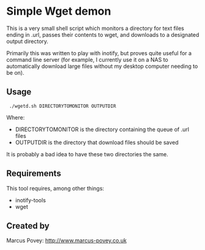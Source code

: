 Simple Wget demon
=================

This is a very small shell script which monitors a directory for text files ending in .url, passes their
contents to wget, and downloads to a designated output directory.

Primarily this was written to play with inotify, but proves quite useful for a command line server (for example,
I currently use it on a NAS to automatically download large files without my desktop computer needing to be on).

Usage
-----

     ./wgetd.sh DIRECTORYTOMONITOR OUTPUTDIR

Where:

* DIRECTORYTOMONITOR is the directory containing the queue of .url files
* OUTPUTDIR is the directory that download files should be saved

It is probably a bad idea to have these two directories the same.

Requirements
------------

This tool requires, among other things:

* inotify-tools
* wget

Created by
----------

Marcus Povey: <http://www.marcus-povey.co.uk>

